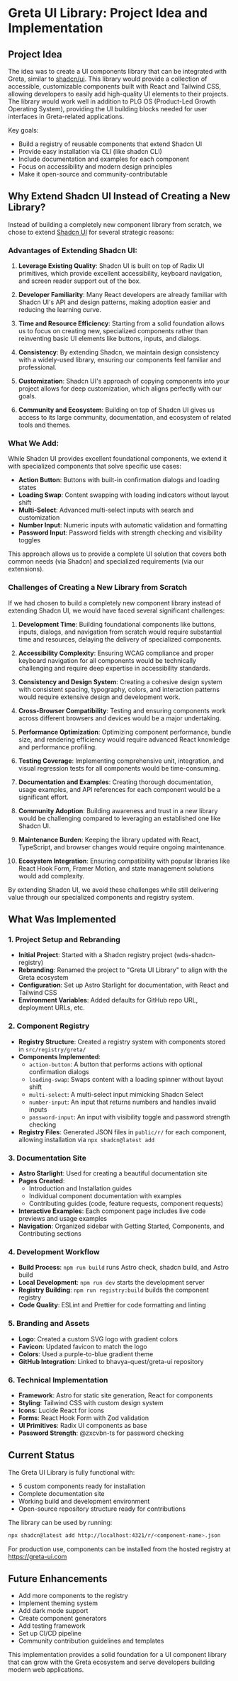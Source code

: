 # Greta UI Library: Project Idea and Implementation

## Project Idea

The idea was to create a UI components library that can be integrated with Greta, similar to [shadcn/ui](https://ui.shadcn.com). This library would provide a collection of accessible, customizable components built with React and Tailwind CSS, allowing developers to easily add high-quality UI elements to their projects. The library would work well in addition to PLG OS (Product-Led Growth Operating System), providing the UI building blocks needed for user interfaces in Greta-related applications.

Key goals:
- Build a registry of reusable components that extend Shadcn UI
- Provide easy installation via CLI (like shadcn CLI)
- Include documentation and examples for each component
- Focus on accessibility and modern design principles
- Make it open-source and community-contributable

## Why Extend Shadcn UI Instead of Creating a New Library?

Instead of building a completely new component library from scratch, we chose to extend [Shadcn UI](https://ui.shadcn.com) for several strategic reasons:

### Advantages of Extending Shadcn UI:
1. **Leverage Existing Quality**: Shadcn UI is built on top of Radix UI primitives, which provide excellent accessibility, keyboard navigation, and screen reader support out of the box.

2. **Developer Familiarity**: Many React developers are already familiar with Shadcn UI's API and design patterns, making adoption easier and reducing the learning curve.

3. **Time and Resource Efficiency**: Starting from a solid foundation allows us to focus on creating new, specialized components rather than reinventing basic UI elements like buttons, inputs, and dialogs.

4. **Consistency**: By extending Shadcn, we maintain design consistency with a widely-used library, ensuring our components feel familiar and professional.

5. **Customization**: Shadcn UI's approach of copying components into your project allows for deep customization, which aligns perfectly with our goals.

6. **Community and Ecosystem**: Building on top of Shadcn UI gives us access to its large community, documentation, and ecosystem of related tools and themes.

### What We Add:
While Shadcn UI provides excellent foundational components, we extend it with specialized components that solve specific use cases:
- **Action Button**: Buttons with built-in confirmation dialogs and loading states
- **Loading Swap**: Content swapping with loading indicators without layout shift
- **Multi-Select**: Advanced multi-select inputs with search and customization
- **Number Input**: Numeric inputs with automatic validation and formatting
- **Password Input**: Password fields with strength checking and visibility toggles

This approach allows us to provide a complete UI solution that covers both common needs (via Shadcn) and specialized requirements (via our extensions).

### Challenges of Creating a New Library from Scratch

If we had chosen to build a completely new component library instead of extending Shadcn UI, we would have faced several significant challenges:

1. **Development Time**: Building foundational components like buttons, inputs, dialogs, and navigation from scratch would require substantial time and resources, delaying the delivery of specialized components.

2. **Accessibility Complexity**: Ensuring WCAG compliance and proper keyboard navigation for all components would be technically challenging and require deep expertise in accessibility standards.

3. **Consistency and Design System**: Creating a cohesive design system with consistent spacing, typography, colors, and interaction patterns would require extensive design and development work.

4. **Cross-Browser Compatibility**: Testing and ensuring components work across different browsers and devices would be a major undertaking.

5. **Performance Optimization**: Optimizing component performance, bundle size, and rendering efficiency would require advanced React knowledge and performance profiling.

6. **Testing Coverage**: Implementing comprehensive unit, integration, and visual regression tests for all components would be time-consuming.

7. **Documentation and Examples**: Creating thorough documentation, usage examples, and API references for each component would be a significant effort.

8. **Community Adoption**: Building awareness and trust in a new library would be challenging compared to leveraging an established one like Shadcn UI.

9. **Maintenance Burden**: Keeping the library updated with React, TypeScript, and browser changes would require ongoing maintenance.

10. **Ecosystem Integration**: Ensuring compatibility with popular libraries like React Hook Form, Framer Motion, and state management solutions would add complexity.

By extending Shadcn UI, we avoid these challenges while still delivering value through our specialized components and registry system.

## What Was Implemented

### 1. Project Setup and Rebranding
- **Initial Project**: Started with a Shadcn registry project (wds-shadcn-registry)
- **Rebranding**: Renamed the project to "Greta UI Library" to align with the Greta ecosystem
- **Configuration**: Set up Astro Starlight for documentation, with React and Tailwind CSS
- **Environment Variables**: Added defaults for GitHub repo URL, deployment URLs, etc.

### 2. Component Registry
- **Registry Structure**: Created a registry system with components stored in `src/registry/greta/`
- **Components Implemented**:
  - `action-button`: A button that performs actions with optional confirmation dialogs
  - `loading-swap`: Swaps content with a loading spinner without layout shift
  - `multi-select`: A multi-select input mimicking Shadcn Select
  - `number-input`: An input that returns numbers and handles invalid inputs
  - `password-input`: An input with visibility toggle and password strength checking
- **Registry Files**: Generated JSON files in `public/r/` for each component, allowing installation via `npx shadcn@latest add`

### 3. Documentation Site
- **Astro Starlight**: Used for creating a beautiful documentation site
- **Pages Created**:
  - Introduction and Installation guides
  - Individual component documentation with examples
  - Contributing guides (code, feature requests, component requests)
- **Interactive Examples**: Each component page includes live code previews and usage examples
- **Navigation**: Organized sidebar with Getting Started, Components, and Contributing sections

### 4. Development Workflow
- **Build Process**: `npm run build` runs Astro check, shadcn build, and Astro build
- **Local Development**: `npm run dev` starts the development server
- **Registry Building**: `npm run registry:build` builds the component registry
- **Code Quality**: ESLint and Prettier for code formatting and linting

### 5. Branding and Assets
- **Logo**: Created a custom SVG logo with gradient colors
- **Favicon**: Updated favicon to match the logo
- **Colors**: Used a purple-to-blue gradient theme
- **GitHub Integration**: Linked to bhavya-quest/greta-ui repository

### 6. Technical Implementation
- **Framework**: Astro for static site generation, React for components
- **Styling**: Tailwind CSS with custom design system
- **Icons**: Lucide React for icons
- **Forms**: React Hook Form with Zod validation
- **UI Primitives**: Radix UI components as base
- **Password Strength**: @zxcvbn-ts for password checking

## Current Status

The Greta UI Library is fully functional with:
- 5 custom components ready for installation
- Complete documentation site
- Working build and development environment
- Open-source repository structure ready for contributions

The library can be used by running:
```bash
npx shadcn@latest add http://localhost:4321/r/<component-name>.json
```

For production use, components can be installed from the hosted registry at https://greta-ui.com

## Future Enhancements

- Add more components to the registry
- Implement theming system
- Add dark mode support
- Create component generators
- Add testing framework
- Set up CI/CD pipeline
- Community contribution guidelines and templates

This implementation provides a solid foundation for a UI component library that can grow with the Greta ecosystem and serve developers building modern web applications.
